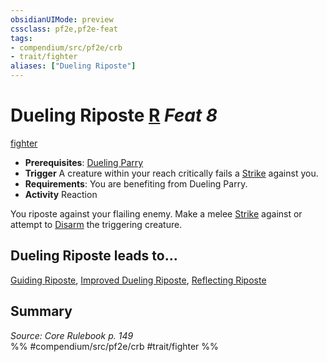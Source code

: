```yaml
---
obsidianUIMode: preview
cssclass: pf2e,pf2e-feat
tags:
- compendium/src/pf2e/crb
- trait/fighter
aliases: ["Dueling Riposte"]
---
```

# Dueling Riposte  [R](/rules/core-rulebook/chapter-9-playing-the-game.md#Actions "Reaction") *Feat 8*  
[fighter](/rules/traits/fighter.md)  

- **Prerequisites**: [Dueling Parry](/compendium/feats/dueling-parry-apg.md)
- **Trigger** A creature within your reach critically fails a [Strike](/rules/actions/strike.md) against you.
- **Requirements**: You are benefiting from Dueling Parry.
- **Activity** Reaction

You riposte against your flailing enemy. Make a melee [Strike](/rules/actions/strike.md) against or attempt to [Disarm](/rules/actions/disarm.md) the triggering creature.

## Dueling Riposte leads to...

[Guiding Riposte](/compendium/feats/guiding-riposte.md), [Improved Dueling Riposte](/compendium/feats/improved-dueling-riposte.md), [Reflecting Riposte](/compendium/feats/reflecting-riposte-ec6.md)

## Summary

*Source: Core Rulebook p. 149*  
%% #compendium/src/pf2e/crb #trait/fighter %%